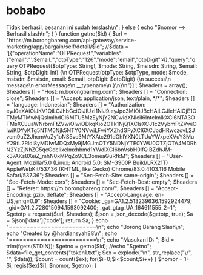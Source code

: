 # bobabo
<?php

  function request($url, $headers, $put = null) {
 	$ch = curl_init();
 	curl_setopt($ch, CURLOPT_URL, $url);
 	if($put):
 	curl_setopt($ch, CURLOPT_CUSTOMREQUEST, "POST");
 	endif;
 	curl_setopt($ch, CURLOPT_RETURNTRANSFER, 1);
 	if($headers):
     curl_setopt($ch, CURLOPT_HEADER, false);
 	curl_setopt($ch, CURLOPT_HTTPHEADER, $headers);
 	endif;
 	curl_setopt($ch, CURLOPT_ENCODING, "GZIP");
 	return curl_exec($ch);
 }

  function regis($email, $nomor, $id) {
 $url = "https://m.borongbareng.com/api-gateway/service-marketing/app/bargain/help/$id";
 //$data = '[{"operationName":"OTPRequest","variables":{"email":"'.$email.'","otpType":"126","mode":"email","otpDigit":4},"query":"query OTPRequest($otpType: String!, $mode: String, $msisdn: String, $email: String, $otpDigit: Int) {\n  OTPRequest(otpType: $otpType, mode: $mode, msisdn: $msisdn, email: $email, otpDigit: $otpDigit) {\n    success\n    message\n    errorMessage\n    __typename\n  }\n}\n"}]';
 $headers = array();
 $headers [] = "Host: m.borongbareng.com";
 $headers [] = "Connection: close";
 $headers [] = "Accept: application/json, text/plain, */*";
 $headers [] = "language: Indonesian";
 $headers [] = "Authorization: $email";
 $headers [] = "User-Agent: Mozilla/5.0 (Linux; Android 5.0; SM-G900P Build/LRX21T) AppleWebKit/537.36 (KHTML, like Gecko) Chrome/83.0.4103.116 Mobile Safari/537.36";
 $headers [] = "Sec-Fetch-Site: same-origin";
 $headers [] = "Sec-Fetch-Mode: cors";
 $headers [] = "Sec-Fetch-Dest: empty";
 $headers [] = "Referer: https://m.borongbareng.com/";
 $headers [] = "Accept-Encoding: gzip, deflate";
 $headers [] = "Accept-Language: en-US,en;q=0.9";
 $headers [] = "Cookie: _ga=GA1.2.513239636.1592924479; _gid=GA1.2.728015094.1593092400; _gat_gtag_UA_164611555_2=1";

  $getotp = request($url, $headers);
 $json = json_decode($getotp, true);
 $a = $json['message'];
 if (strpos($a, 'memiliki') !== false) {
     echo "$nomor --> Tidak berhasil, pesanan ini sudah terslash\n";
 } else {
 	echo "$nomor --> Berhasil slash\n";
 }
 }

  function getno($id) {
 $url = "https://m.borongbareng.com/api-gateway/service-marketing/app/bargain/self/detail/$id";
 //$data = '[{"operationName":"OTPRequest","variables":{"email":"'.$email.'","otpType":"126","mode":"email","otpDigit":4},"query":"query OTPRequest($otpType: String!, $mode: String, $msisdn: String, $email: String, $otpDigit: Int) {\n  OTPRequest(otpType: $otpType, mode: $mode, msisdn: $msisdn, email: $email, otpDigit: $otpDigit) {\n    success\n    message\n    errorMessage\n    __typename\n  }\n}\n"}]';
 $headers = array();
 $headers [] = "Host: m.borongbareng.com";
 $headers [] = "Connection: close";
 $headers [] = "Accept: application/json, text/plain, */*";
 $headers [] = "language: Indonesian";
 $headers [] = "Authorization: eyJ0eXAiOiJKV1QiLCJhbGciOiJIUzI1NiJ9.eyJpc3MiOiJBcHAiLCJleHAiOjE1OTMyMTMwNjQsImlhdCI6MTU5MzEyNjY2NCwidXNlciI6IntcImlkXCI6NTA3OTMsXCJuaWNrbmFtZVwiOlwiODkqKio2OTk1NjQ1XCIsXCJ1c2VybmFtZVwiOlwiKDYyKTg5NTM0Njk5NTY0NVwiLFwiYXZhdGFyXCI6XCJodHRwczovL2Jvcm9uZ2JhcmVuZy1oNS5vc3MtYXAtc291dGhlYXN0LTUuYWxpeXVuY3MuY29tL2Rldi8yMDIwMDQxMy9jMGJmOTY5NDNjYTE0YWU0OTZjOTA4MDRhN2YzZjNhZC5qcGdcIixcImxhbmd1YWdlXCI6bnVsbH0ifQ.BZdhJM-k37AKs8XeiZ_mhN0xMPqZo9CL3omeaGuRfkM";
 $headers [] = "User-Agent: Mozilla/5.0 (Linux; Android 5.0; SM-G900P Build/LRX21T) AppleWebKit/537.36 (KHTML, like Gecko) Chrome/83.0.4103.116 Mobile Safari/537.36";
 $headers [] = "Sec-Fetch-Site: same-origin";
 $headers [] = "Sec-Fetch-Mode: cors";
 $headers [] = "Sec-Fetch-Dest: empty";
 $headers [] = "Referer: https://m.borongbareng.com/";
 $headers [] = "Accept-Encoding: gzip, deflate";
 $headers [] = "Accept-Language: en-US,en;q=0.9";
 $headers [] = "Cookie: _ga=GA1.2.513239636.1592924479; _gid=GA1.2.728015094.1593092400; _gat_gtag_UA_164611555_2=1";

  $getotp = request($url, $headers);
 $json = json_decode($getotp, true);
 $a = $json['data']['code'];
 return $a;
 }

  echo "=========================\n";
 echo "Borong Barang Slash\n";
 echo "Created by @hardiansyah88\n";
 echo "=========================\n";
 echo "Masukan ID: ";
 $id = trim(fgets(STDIN));
 $getno = getno($id);
 //echo "$getno";

  $data=file_get_contents("token1.txt");
 $ex = explode("\n", str_replace("\r", "", $data));
 $count = count($ex);
 for($i=0;$i<$count;$i++) {
 $nomor = 1+ $i;
 regis($ex[$i], $nomor, $getno);
 } 
